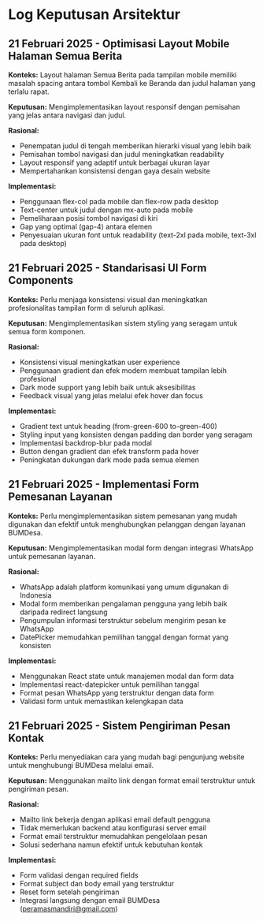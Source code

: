 # Log Keputusan Arsitektur

## 21 Februari 2025 - Optimisasi Layout Mobile Halaman Semua Berita

**Konteks:** Layout halaman Semua Berita pada tampilan mobile memiliki masalah spacing antara tombol Kembali ke Beranda dan judul halaman yang terlalu rapat.

**Keputusan:** Mengimplementasikan layout responsif dengan pemisahan yang jelas antara navigasi dan judul.

**Rasional:**
- Penempatan judul di tengah memberikan hierarki visual yang lebih baik
- Pemisahan tombol navigasi dan judul meningkatkan readability
- Layout responsif yang adaptif untuk berbagai ukuran layar
- Mempertahankan konsistensi dengan gaya desain website

**Implementasi:**
- Penggunaan flex-col pada mobile dan flex-row pada desktop
- Text-center untuk judul dengan mx-auto pada mobile
- Pemeliharaan posisi tombol navigasi di kiri
- Gap yang optimal (gap-4) antara elemen
- Penyesuaian ukuran font untuk readability (text-2xl pada mobile, text-3xl pada desktop)

## 21 Februari 2025 - Standarisasi UI Form Components

**Konteks:** Perlu menjaga konsistensi visual dan meningkatkan profesionalitas tampilan form di seluruh aplikasi.

**Keputusan:** Mengimplementasikan sistem styling yang seragam untuk semua form komponen.

**Rasional:**
- Konsistensi visual meningkatkan user experience
- Penggunaan gradient dan efek modern membuat tampilan lebih profesional
- Dark mode support yang lebih baik untuk aksesibilitas
- Feedback visual yang jelas melalui efek hover dan focus

**Implementasi:**
- Gradient text untuk heading (from-green-600 to-green-400)
- Styling input yang konsisten dengan padding dan border yang seragam
- Implementasi backdrop-blur pada modal
- Button dengan gradient dan efek transform pada hover
- Peningkatan dukungan dark mode pada semua elemen

## 21 Februari 2025 - Implementasi Form Pemesanan Layanan

**Konteks:** Perlu mengimplementasikan sistem pemesanan yang mudah digunakan dan efektif untuk menghubungkan pelanggan dengan layanan BUMDesa.

**Keputusan:** Mengimplementasikan modal form dengan integrasi WhatsApp untuk pemesanan layanan.

**Rasional:** 
- WhatsApp adalah platform komunikasi yang umum digunakan di Indonesia
- Modal form memberikan pengalaman pengguna yang lebih baik daripada redirect langsung
- Pengumpulan informasi terstruktur sebelum mengirim pesan ke WhatsApp
- DatePicker memudahkan pemilihan tanggal dengan format yang konsisten

**Implementasi:**
- Menggunakan React state untuk manajemen modal dan form data
- Implementasi react-datepicker untuk pemilihan tanggal
- Format pesan WhatsApp yang terstruktur dengan data form
- Validasi form untuk memastikan kelengkapan data

## 21 Februari 2025 - Sistem Pengiriman Pesan Kontak

**Konteks:** Perlu menyediakan cara yang mudah bagi pengunjung website untuk menghubungi BUMDesa melalui email.

**Keputusan:** Menggunakan mailto link dengan format email terstruktur untuk pengiriman pesan.

**Rasional:**
- Mailto link bekerja dengan aplikasi email default pengguna
- Tidak memerlukan backend atau konfigurasi server email
- Format email terstruktur memudahkan pengelolaan pesan
- Solusi sederhana namun efektif untuk kebutuhan kontak

**Implementasi:**
- Form validasi dengan required fields
- Format subject dan body email yang terstruktur
- Reset form setelah pengiriman
- Integrasi langsung dengan email BUMDesa (peramasmandiri@gmail.com)